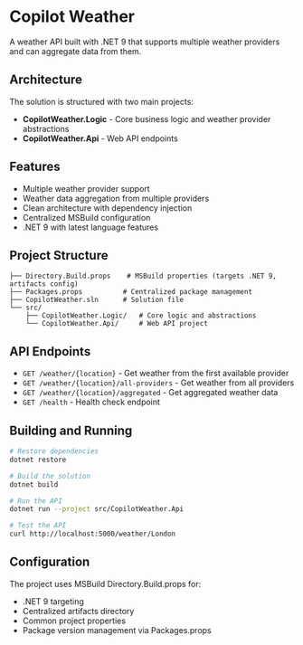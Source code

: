 # Copilot Weather

A weather API built with .NET 9 that supports multiple weather providers and can aggregate data from them.

## Architecture

The solution is structured with two main projects:

- **CopilotWeather.Logic** - Core business logic and weather provider abstractions
- **CopilotWeather.Api** - Web API endpoints

## Features

- Multiple weather provider support
- Weather data aggregation from multiple providers
- Clean architecture with dependency injection
- Centralized MSBuild configuration
- .NET 9 with latest language features

## Project Structure

```
├── Directory.Build.props    # MSBuild properties (targets .NET 9, artifacts config)
├── Packages.props          # Centralized package management
├── CopilotWeather.sln      # Solution file
└── src/
    ├── CopilotWeather.Logic/   # Core logic and abstractions
    └── CopilotWeather.Api/     # Web API project
```

## API Endpoints

- `GET /weather/{location}` - Get weather from the first available provider
- `GET /weather/{location}/all-providers` - Get weather from all providers
- `GET /weather/{location}/aggregated` - Get aggregated weather data
- `GET /health` - Health check endpoint

## Building and Running

```bash
# Restore dependencies
dotnet restore

# Build the solution
dotnet build

# Run the API
dotnet run --project src/CopilotWeather.Api

# Test the API
curl http://localhost:5000/weather/London
```

## Configuration

The project uses MSBuild Directory.Build.props for:
- .NET 9 targeting
- Centralized artifacts directory
- Common project properties
- Package version management via Packages.props